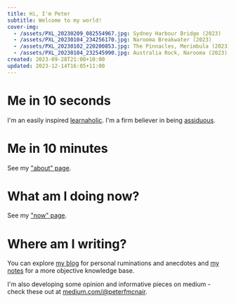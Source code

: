 ```yaml
---
title: Hi, I'm Peter
subtitle: Welcome to my world!
cover-img:
  - /assets/PXL_20230209_082554967.jpg: Sydney Harbour Bridge (2023)
  - /assets/PXL_20230104_234256170.jpg: Narooma Breakwater (2023)
  - /assets/PXL_20230102_220200853.jpg: The Pinnacles, Merimbula (2023)
  - /assets/PXL_20230104_232545990.jpg: Australia Rock, Narooma (2023)
created: 2023-09-28T21:00+10:00
updated: 2023-12-14T16:05+11:00
---
```

# Me in 10 seconds
I'm an easily inspired [learnaholic](https://www.urbandictionary.com/define.php?term=learnaholic).
I'm a firm believer in being [assiduous](https://www.merriam-webster.com/dictionary/assiduous).

# Me in 10 minutes
See my ["about" page](About%20the%20site.md).

# What am I doing now?
See my ["now" page](now.md).

# Where am I writing?
You can explore [my blog](blog) for personal ruminations and anecdotes and [my notes](https://notes.peterfmcnair.com) for a more objective knowledge base.

I'm also developing some opinion and informative pieces on medium - check these out at [medium.com/@peterfmcnair](https://medium.com/@peterfmcnair).
